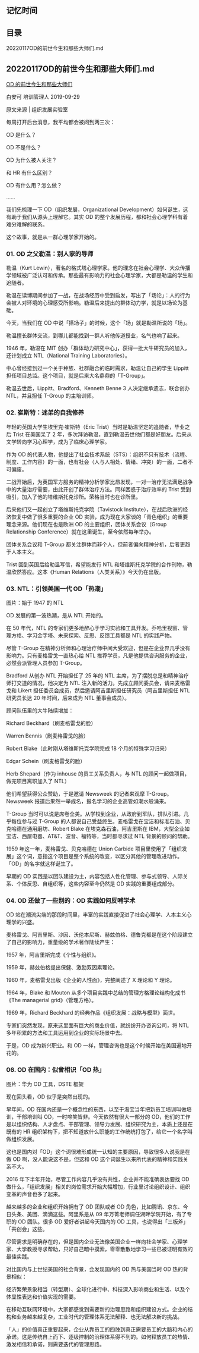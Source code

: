 ## 记忆时间

## 目录

20220117OD的前世今生和那些大师们.md

## 20220117OD的前世今生和那些大师们.md

[OD 的前世今生和那些大师们](https://mp.weixin.qq.com/s/DP9DNAf7gy93DL-uQADAjA)

白安可 培训管理人 2019-09-29

原文来源 | 组织发展实验室

每周打开后台消息，我平均都会被问到两三次：

OD 是什么？

OD 不是什么？

OD 为什么被人关注？

和 HR 有什么区别？

OD 有什么用？怎么做？

……

我们先梳理一下 OD（组织发展，Organizational Development）如何诞生，这有助于我们从源头上理解它。其实 OD 的整个发展历程，都和社会心理学科有着难分难解的联系。

这个故事，就是从一群心理学家开始的。

### 01. OD 之父勒温：别人家的导师

勒温（Kurt Lewin），著名的格式塔心理学家。他的理念在社会心理学、大众传播学领域被广泛认可和传承。那些最有影响力的社会心理学家，大都是勒温的学生和追随者。

勒温在读博期间参加了一战，在战场经历中受到启发，写出了「场论」：人的行为会被人对环境的心理感受所影响。勒温后来提出的群体动力学，就是以场论为基础。

今天，当我们在 OD 中说「搭场子」的时候，这个「场」就是勒温所说的「场」。

勒温擅长群体交流，到哪儿都能找到一群人听他传道授业，名气也响了起来。

1946 年，勒温在 MIT 创办「群体动力研究中心」，获得一批大牛研究员的加入，还计划成立 NTL（National Training Laboratories）。

中心曾经接到过一个关于种族、社群融合的临时需求，勒温让自己的学生 Lippitt 担任项目总监。这个项目，就是后来大名鼎鼎的「T-Group」。

勒温去世后，Lippitt、Bradford、Kenneth Benne 3 人决定继承遗志，联合创办 NTL，并且担任 T-Group 的主培训师。

### 02. 崔斯特：迷弟的自我修养

年轻的英国大学生埃里克·崔斯特（Eric Trist）当时是勒温坚定的追随者，毕业之后 Trist 在美国呆了 2 年，多次拜访勒温，直到勒温去世他们都是好朋友。后来从文学转向学习心理学，成为了临床心理学家。

作为 OD 的代表人物，他提出了社会技术系统（STS）：组织不只有技术（流程、制度、工作内容）的一面，也有社会（人与人相处、情绪、冲突）的一面，二者不可偏废。

二战开始后，为英国军方服务的精神分析学家比昂发现，一对一治疗无法满足战争中的大量治疗需要，由此开创了群体治疗方法。同样困惑于治疗效率的 Trist 受到吸引，加入了他的塔维斯托克诊所。荣格当时也在诊所里。

后来他们又一起创立了塔维斯托克学院（Tavistock Institute），在战后欧洲的经济恢复中做了很多重要的企业 OD 实验，成为现在大家谈的「青色组织」的重要理念来源。他们现在也是欧洲 OD 的主要组织，团体关系会议（Group Relationship Conference）就在这里诞生，至今依然每年举办。

团体关系会议和 T-Group 都关注群体而非个人，但前者偏向精神分析，后者更趋于人本主义。

Trist 回到英国后给勒温写信，希望能发行 NTL 和塔维斯托克学院的合作刊物，勒温欣然答应。这本《Human Relations（人类关系）》今天仍在出版。

### 03. NTL：引领美国一代 OD「热潮」

图片：始于 1947 的 NTL

OD 发展的第一波热潮，是从 NTL 开始的。

在 50 年代，NTL 的专家们更多地醉心于学习实验和工具开发。乔哈里视窗、管理方格、学习金字塔、未来探索、反思、反馈工具都是 NTL 的实践产物。

尽管 T-Group 在精神分析师和心理治疗师中间大受欢迎，但是在企业界几乎没有影响力。只有麦格雷戈一直热心给 NTL 推荐学员，凡是他提供咨询服务的企业，必然会派管理人员参加 T-Group。

Bradford 从创办 NTL 开始担任了 25 年的 NTL 主席，为了摆脱总是和精神治疗师打交道的情况，他决定为 NTL 注入新的活力。先成立顾问委员会，请来麦格雷戈和 Likert 担任委员会成员，然后邀请阿吉里斯担任研究员（阿吉里斯担任 NTL 研究员长达 20 年时间，后来成为 NTL 董事会成员）。

顾问队伍里的大牛陆续增加：

Richard Beckhard（刷麦格雷戈的脸）

Warren Bennis（刷麦格雷戈的脸）

Robert Blake（此时刚从塔维斯托克学院完成 18 个月的特殊学习归来）

Edgar Schein（刷麦格雷戈的脸）

Herb Shepard（作为 inhouse 的员工关系负责人，与 NTL 的顾问一起做项目，做完项目离职加入了 NTL）

他们希望获得公众赞助，于是邀请 Newsweek 的记者来观摩 T-Group。Newsweek 报道后果然一举成名，报名学习的企业高管如潮水般涌来。

T-Group 当时可以说是席卷全美。从学校到企业，从政府到军队，排队引进。几乎每位参与过 T-Group 的人都说自己受益终生。麦格雷戈在宝洁和标准石油、贝克哈德在通用磨坊、Robert Blake 在埃克森石油，阿吉里斯在 IBM，大型企业如宝洁、西屋电器、AT&T、波音、福特等，当时都寻求过 NTL 背景的顾问的帮助。

1959 年这一年，麦格雷戈、贝克哈德在 Union Carbide 项目里使用了「组织发展」这个词，意指这个项目是整个系统的改变，以区分其他的管理改进动作。「OD」的名字就这样诞生了。

早期的 OD 实践是以团队建设为主，内容包括人性化管理、参与式领导、人际关系、个体反思、自组织等，这些内容至今仍然是 OD 实践的重要组成部分。

### 04. OD 还做了一些别的：OD 实践如何反哺学术

OD 站在潮流尖端的那段时间里，丰富的实践直接促进了社会心理学、人本主义心理学的兴盛。

麦格雷戈、阿吉里斯、沙因、沃伦本尼斯、赫兹伯格、德鲁克都是在这个阶段建立了自己的影响力，重量级的学术著作陆续产生：

1957 年，阿吉里斯完成《个性与组织》。

1959 年，赫兹伯格提出保健、激励双因素理论。

1960 年，麦格雷戈出版《企业的人性面》，完整阐述了 X 理论和 Y 理论。

1964 年，Blake 和 Mouton 从多个项目实践中总结的管理方格理论结构化成书 《The managerial grid》（管理方格）。

1969 年，Richard Beckhard 的经典作品《组织发展：战略与模型》面世。

专家们突然发现，原来这里面有巨大的商业价值，就纷纷开办咨询公司，将 NTL 多年积累的方法和工具运用到企业的实际场景中去。

于是，OD 成为新兴职业。和 OD 一样，管理咨询也是这个时候开始在美国遍地开花的。

### 06. OD 在国内：似曾相识「OD 热」

图片：华为 OD 工具，DSTE 框架

现在回头看，OD 似乎是突然出现的。

早年间，OD 在国内还是一个概念性的东西，以至于淘宝当年把新员工培训叫做培训，干部培训叫 OD，一时啼笑皆非。今天依然有很大一部分的 OD，他们的工作是以组织结构、人才盘点、干部管理、领导力发展、组织研究为主，本质上还是在既有的 HR 组织架构下，把不知道放什么职能的工作统统打包了，给它一个名字叫做组织发展。

这也是国内对「OD」这个词很难形成统一认知的主要原因，导致很多人说我是在做 OD 啊，没人能说这不是，但这和 OD 这个词诞生以来所代表的精神和实践关系不大。

2016 年下半年开始，尽管工作内容几乎没有共性，企业并不能准确表达要找 OD 做什么，「组织发展」相关的岗位需求开始大幅增加，行业里讨论组织设计、组织变革的声音也多了起来。

越来越多的企业和组织开始拥有了 OD 团队或者 OD 角色，比如腾讯、京东、今日头条、美团、滴滴这些。阿里系是从 09 年万菁老师调任湖畔学院开始，有了专职的 OD 团队。很多 OD 爱好者讲起今天国内的 OD 工具，也说得出「三板斧」「共创会」这些。

尽管需求是明确存在的，但是国内企业无法像美国企业一样向社会学家、心理学家、大学教授寻求帮助，只好自己暗中摸索，零零散散地学习一些已被证明有效的最佳实践。

对比国内与上世纪美国的社会背景，会发现国内的 OD 热与美国当时 OD 热的背景相似：

经济繁荣景象相当（转型期）、全球化进行中、科技深入影响商业和生活、以及个体显性表达和价值实现的需要。

在移动互联网环境中，大家都感觉到需要新的治理思路和组织建设方式。企业的结构和业务越来越复杂，工业时代的管理体系无法解释、也无法解决新的挑战。

「人」的价值真正重要起来，企业从靠员工的四肢到真正需要员工的大脑和内心的承诺。这是传统自上而下、逐级控制的治理体系得不到的。如何释放员工的热情、激发相信和承诺，则需要迭代的管理思路。